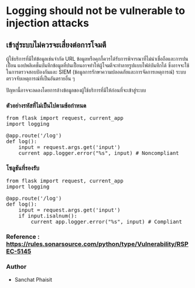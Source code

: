 # Logging should not be vulnerable to injection attacks

## เข้าสู่ระบบไม่ควรจะเสี่ยงต่อการโจมตี

ผู้ใช้บริการที่มีให้ข้อมูลเช่นจำกัด URL ข้อมูลหรือคุกกี้ควรได้รับการพิจารณาที่ไม่น่าเชื่อถือและการปนเปื้อน แอปพลิเคชั่นบันทึกข้อมูลที่ปนเปื้อนอาจทำให้ผู้โจมตีจะทำลายรูปแบบไฟล์บันทึกได้ ซึ่งอาจจะใช้ในการตรวจสอบป้องกันและ SIEM (ข้อมูลการรักษาความปลอดภัยและการจัดการเหตุการณ์) ระบบตรวจจับเหตุการณ์ที่เป็นอันตรายอื่น ๆ

ปัญหานี้อาจจะลดลงโดยการล้างข้อมูลของผู้ใช้บริการที่มีให้ก่อนที่จะเข้าสู่ระบบ

### ตัวอย่างรหัสที่ไม่เป็นไปตามข้อกำหนด
<pre>from flask import request, current_app
import logging

@app.route('/log')
def log():
    input = request.args.get('input')
    current_app.logger.error("%s", input) # Noncompliant
</pre>

### โซลูชันที่รองรับ
<pre>from flask import request, current_app
import logging

@app.route('/log')
def log():
    input = request.args.get('input')
    if input.isalnum():
        current_app.logger.error("%s", input) # Compliant
</pre>

### Reference : https://rules.sonarsource.com/python/type/Vulnerability/RSPEC-5145

### Author
* Sanchat Phaisit
